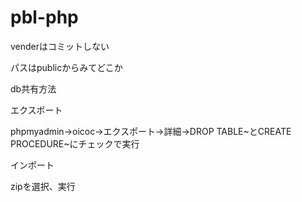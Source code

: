 # pbl-php

venderはコミットしない

パスはpublicからみてどこか

db共有方法

エクスポート

phpmyadmin→oicoc→エクスポート→詳細→DROP TABLE~とCREATE PROCEDURE~にチェックで実行

インポート

zipを選択、実行
